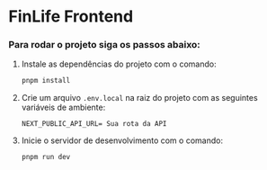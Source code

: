 # FinLife Frontend

### Para rodar o projeto siga os passos abaixo:

1. Instale as dependências do projeto com o comando:
   ```bash
   pnpm install
   ```
2. Crie um arquivo `.env.local` na raiz do projeto com as seguintes variáveis de ambiente:
   ```env
   NEXT_PUBLIC_API_URL= Sua rota da API
   ```
3. Inicie o servidor de desenvolvimento com o comando:
   ```bash
   pnpm run dev